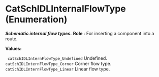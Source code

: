 # CatSchIDLInternalFlowType (Enumeration)

**_Schematic internal flow types._**
**Role** : For inserting a component into a route.

**Values:**

` catSchIDLInternFlowType_Undefined`      Undefined.
` catSchIDLInternFlowType_Corner`      Corner flow type.
` catSchIDLInternFlowType_Linear`      Linear flow type.